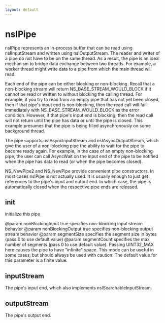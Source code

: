 ```yaml
---
layout: default
---
```


# nsIPipe #

nsIPipe represents an in-process buffer that can be read using nsIInputStream
and written using nsIOutputStream.  The reader and writer of a pipe do not
have to be on the same thread.  As a result, the pipe is an ideal mechanism
to bridge data exchange between two threads.  For example, a worker thread
might write data to a pipe from which the main thread will read.

Each end of the pipe can be either blocking or non-blocking.  Recall that a
non-blocking stream will return NS_BASE_STREAM_WOULD_BLOCK if it cannot be
read or written to without blocking the calling thread.  For example, if you
try to read from an empty pipe that has not yet been closed, then if that
pipe's input end is non-blocking, then the read call will fail immediately
with NS_BASE_STREAM_WOULD_BLOCK as the error condition.  However, if that
pipe's input end is blocking, then the read call will not return until the
pipe has data or until the pipe is closed.  This example presumes that the
pipe is being filled asynchronously on some background thread.

The pipe supports nsIAsyncInputStream and nsIAsyncOutputStream, which give
the user of a non-blocking pipe the ability to wait for the pipe to become
ready again.  For example, in the case of an empty non-blocking pipe, the
user can call AsyncWait on the input end of the pipe to be notified when 
the pipe has data to read (or when the pipe becomes closed).

NS_NewPipe2 and NS_NewPipe provide convenient pipe constructors.  In most
cases nsIPipe is not actually used.  It is usually enough to just get
references to the pipe's input and output end.  In which case, the pipe is
automatically closed when the respective pipe ends are released.


## init ##

initialize this pipe

@param nonBlockingInput
       true specifies non-blocking input stream behavior
@param nonBlockingOutput
       true specifies non-blocking output stream behavior
@param segmentSize
       specifies the segment size in bytes (pass 0 to use default value)
@param segmentCount
       specifies the max number of segments (pass 0 to use default
       value).   Passing UINT32_MAX here causes the pipe to have
       "infinite" space.  This mode can be useful in some cases, but
       should always be used with caution.  The default value for this
       parameter is a finite value.


## inputStream ##

The pipe's input end, which also implements nsISearchableInputStream.


## outputStream ##

The pipe's output end.


